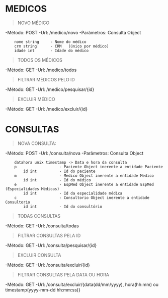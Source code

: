 # MEDICOS

>NOVO MÉDICO

-Método: POST
-Url:	<dns>/medico/novo
-Parâmetros: 
	Consulta Object
		
		nome string  	- Nome do médico
		crm string	  	- CRM	(único por médico)
		idade int	  	- Idade do médico
		

>TODOS OS MÉDICOS

-Método: GET
-Url: <dns>/medico/todos	


>FILTRAR MÉDICOS PELO ID

-Método: GET
-Url: <dns>/medico/pesquisar/{id}	


>EXCLUIR MÉDICO

-Método: GET
-Url: <dns>/medico/excluir/{id}	



# CONSULTAS

>NOVA CONSULTA:

-Método: POST
-Url:	<dns>/consulta/nova
-Parâmetros: 
	Consulta Object
	
		datahora unix timestamp -> Data e hora da consulta
		p					- Paciente Object inerente a entidade Paciente
			id int			- Id do paciente 
		m					- Medico Object inerente a entidade Medico
			id int			- Id do médico
		e					- EspMed Object inerente a entidade EspMed (Especialidades Médicas)
			id int			- Id da especialidade médica 
		c					- Consultorio Object inerente a entidade Consultorio
			id int			- Id do consultório
		

>TODAS CONSULTAS

-Método: GET
-Url: <dns>/consulta/todas	



>FILTRAR CONSULTAS PELA ID

-Método: GET
-Url: <dns>/consulta/pesquisar/{id}	



>EXCLUIR CONSULTA

-Método: GET
-Url: <dns>/consulta/excluir/{id}	



>FILTRAR CONSULTAS PELA DATA OU HORA

-Método: GET
-Url: <dns>/consulta/excluir/{data(dd/mm/yyyy), hora(hh:mm) ou timestamp(yyyy-mm-dd hh:mm:ss)}	





